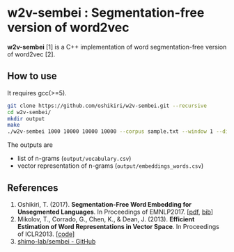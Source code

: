 w2v-sembei : Segmentation-free version of word2vec
=======================================================

**w2v-sembei** [1] is a C++ implementation of word segmentation-free version of word2vec [2].


## How to use

It requires gcc(>=5).

```sh
git clone https://github.com/oshikiri/w2v-sembei.git --recursive
cd w2v-sembei/
mkdir output
make
./w2v-sembei 1000 10000 10000 10000 --corpus sample.txt --window 1 --dim 50
```

The outputs are

- list of n-grams (`output/vocabulary.csv`)
- vector representation of n-grams (`output/embeddings_words.csv`)


## References

1. Oshikiri, T. (2017). **Segmentation-Free Word Embedding for Unsegmented Languages**. In Proceedings of EMNLP2017. [[pdf](http://aclweb.org/anthology/D17-1081), [bib](http://aclweb.org/anthology/D17-1081.bib)]
2. Mikolov, T., Corrado, G., Chen, K., & Dean, J. (2013). **Efficient Estimation of Word Representations in Vector Space**. In Proceedings of ICLR2013. [[code](https://code.google.com/archive/p/word2vec/)]
3. [shimo-lab/sembei - GitHub](https://github.com/shimo-lab/sembei)
